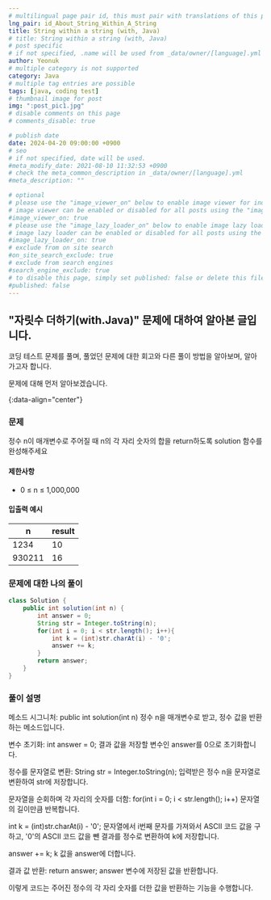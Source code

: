 ```yaml
---
# multilingual page pair id, this must pair with translations of this page. (This name must be unique)
lng_pair: id_About_String_Within_A_String
title: String within a string (with, Java)
# title: String within a string (with, Java)
# post specific
# if not specified, .name will be used from _data/owner/[language].yml
author: Yeonuk
# multiple category is not supported
category: Java
# multiple tag entries are possible
tags: [java, coding test]
# thumbnail image for post
img: ":post_pic1.jpg"
# disable comments on this page
# comments_disable: true

# publish date
date: 2024-04-20 09:00:00 +0900
# seo
# if not specified, date will be used.
#meta_modify_date: 2021-08-10 11:32:53 +0900
# check the meta_common_description in _data/owner/[language].yml
#meta_description: ""

# optional
# please use the "image_viewer_on" below to enable image viewer for individual pages or posts (_posts/ or [language]/_posts folders).
# image viewer can be enabled or disabled for all posts using the "image_viewer_posts: true" setting in _data/conf/main.yml.
#image_viewer_on: true
# please use the "image_lazy_loader_on" below to enable image lazy loader for individual pages or posts (_posts/ or [language]/_posts folders).
# image lazy loader can be enabled or disabled for all posts using the "image_lazy_loader_posts: true" setting in _data/conf/main.yml.
#image_lazy_loader_on: true
# exclude from on site search
#on_site_search_exclude: true
# exclude from search engines
#search_engine_exclude: true
# to disable this page, simply set published: false or delete this file
#published: false
---
```


<!-- outline-start -->

## "자릿수 더하기(with.Java)" 문제에 대하여 알아본 글입니다.

코딩 테스트 문제를 풀며, 풀었던 문제에 대한 회고와 다른 풀이 방법을 알아보며, 알아가고자 합니다.

문제에 대해 먼저 알아보겠습니다.

{:data-align="center"}

<!-- outline-end -->

### 문제

정수 n이 매개변수로 주어질 때 n의 각 자리 숫자의 합을 return하도록 solution 함수를 완성해주세요

#### 제한사항

- 0 ≤ n ≤ 1,000,000

#### 입출력 예시

| n      | result |
| ------ | ------ |
| 1234   | 10     |
| 930211 | 16     |

<!-- | start_num | end_num | result |
| --------- | ------- | ------ |
| 10        | 3       | 0      | -->

### 문제에 대한 나의 풀이

```java
class Solution {
    public int solution(int n) {
        int answer = 0;
        String str = Integer.toString(n);
        for(int i = 0; i < str.length(); i++){
            int k = (int)str.charAt(i) - '0';
            answer += k;
        }
        return answer;
    }
}
```

### 풀이 설명

메소드 시그니처: public int solution(int n)
정수 n을 매개변수로 받고, 정수 값을 반환하는 메소드입니다.

변수 초기화: int answer = 0;
결과 값을 저장할 변수인 answer를 0으로 초기화합니다.

정수를 문자열로 변환: String str = Integer.toString(n);
입력받은 정수 n을 문자열로 변환하여 str에 저장합니다.

문자열을 순회하며 각 자리의 숫자를 더함:
for(int i = 0; i < str.length(); i++)
문자열의 길이만큼 반복합니다.

int k = (int)str.charAt(i) - '0';
문자열에서 i번째 문자를 가져와서 ASCII 코드 값을 구하고, '0'의 ASCII 코드 값을 뺀 결과를 정수로 변환하여 k에 저장합니다.

answer += k;
k 값을 answer에 더합니다.

결과 값 반환: return answer;
answer 변수에 저장된 값을 반환합니다.

이렇게 코드는 주어진 정수의 각 자리 숫자를 더한 값을 반환하는 기능을 수행합니다.
